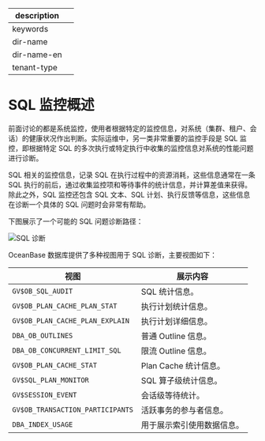|description||
|---|---|
|keywords||
|dir-name||
|dir-name-en||
|tenant-type||

# SQL 监控概述

前面讨论的都是系统监控，使用者根据特定的监控信息，对系统（集群、租户、会话）的健康状况作出判断。实际运维中，另一类非常重要的监控手段是 SQL 监控，即根据特定 SQL 的多次执行或特定执行中收集的监控信息对系统的性能问题进行诊断。

SQL 相关的监控信息，记录 SQL 在执行过程中的资源消耗，这些信息通常在一条 SQL 执行的前后，通过收集监控项和等待事件的统计信息，并计算差值来获得。除此之外，SQL 监控还包含 SQL 文本、SQL 计划、执行反馈等信息，这些信息在诊断一个具体的 SQL 问题时会非常有帮助。

下图展示了一个可能的 SQL 问题诊断路径：

![SQL 诊断](https://obbusiness-private.oss-cn-shanghai.aliyuncs.com/doc/img/observer-enterprise/V4.2.1/manage/sql-diagnosis.jpg)

OceanBase 数据库提供了多种视图用于 SQL 诊断，主要视图如下：

|视图|展示内容|
|---|---|
|`GV$OB_SQL_AUDIT`|SQL 统计信息。|
|`GV$OB_PLAN_CACHE_PLAN_STAT`|执行计划统计信息。|
|`GV$OB_PLAN_CACHE_PLAN_EXPLAIN`|执行计划详细信息。|
|`DBA_OB_OUTLINES`|普通 Outline 信息。|
|`DBA_OB_CONCURRENT_LIMIT_SQL`|限流 Outline 信息。|
|`GV$OB_PLAN_CACHE_STAT`|Plan Cache 统计信息。|
|`GV$SQL_PLAN_MONITOR`|SQL 算子级统计信息。|
|`GV$SESSION_EVENT`|会话级等待统计。|
|`GV$OB_TRANSACTION_PARTICIPANTS`|活跃事务的参与者信息。|
|`DBA_INDEX_USAGE`|用于展示索引使用数据信息。|
